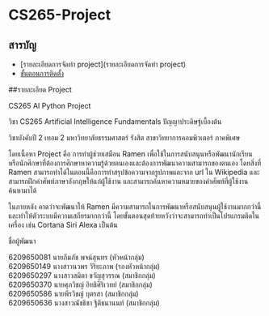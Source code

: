 # CS265-Project

## สารบัญ

- [รายละเอียดการจัดทำ project](รายละเอียดการจัดทำ project)
- [ขั้นตอนการติดตั้ง](#ขั้นตอนการติดตั้ง)


##รายละเอียด Project

CS265 AI Python Project

วิชา CS265 Artificial Intelligence Fundamentals ปัญญาประดิษฐ์เบื้องต้น

วิชาบังคับปี 2 เทอม 2 มหาวิทยาลัยธรรมศาสตร์ รังสิต สาขาวิทยาการคอมพิวเตอร์ ภาคพิเศษ

โดยเนื้อหา Project คือ การทำผู้ช่วยเสมือน Ramen เพื่อใช้ในการสนับสนุนหรือพัฒนานักเรียนหรือนักศึกษาที่ต้องการศึกษาหาความรู้ด้วยตนเองและต้องการพัฒนาความสามารถของตนเอง โดยสิ่งที่ Ramen สามารถทำได้ในตอนนี้คือการทำสรุปข้อความจากรูปภาพและจาก url ใน Wikipedia และสามารถฝึกคำศัพท์ภาษาอังกฤษให้แก่ผู้ใช้งาน และสามารถค้นหาความหมายของคำศัพท์ที่ผู้ใช้งานค้นหามาได้ 

ในภายหลัง คาดว่าจะพัฒนาให้ Ramen มีความสามารถในการพัฒนาหรือสนับสนุนผู้ใช้งานมากกว่านี้ และทำให้ตัวระบบมีความเสถียรมากกว่านี้ โดยขั้นตอนสุดท้ายหวังว่าจะสามารถทำเป็นโปรแกรมติดในเครื่อง เช่น Cortana Siri Alexa เป็นต้น

ชื่อผู้พัฒนา

6209650081 นายภีมภัช พจน์สุนทร (หัวหน้ากลุ่ม)<br/>
6209650149 นางสาวนวพร วิริยะภาพ (รองหัวหน้ากลุ่ม)<br/>
6209650297 นางสาวสมิตา ขวัญสุวรรณ (สมาชิกกลุ่ม)<br/>
6209650370 นายศุภวิชญ์ อิทธิศิริเวทย์ (สมาชิกกลุ่ม)<br/>
6209650586 นายพีรวิชญ์ บุตรสา (สมาชิกกลุ่ม)<br/>
6209650636 นางสาวณัชธิชา ฐิติธนานนท์ (สมาชิกกลุ่ม)
